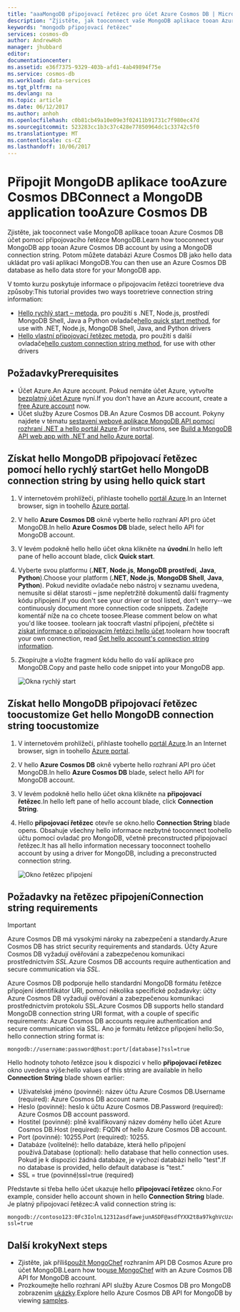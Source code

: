 ```yaml
---
title: "aaaMongoDB připojovací řetězec pro účet Azure Cosmos DB | Microsoft Docs"
description: "Zjistěte, jak tooconnect vaše MongoDB aplikace tooan Azure Cosmos DB účet pomocí připojovacího řetězce MongoDB."
keywords: "mongodb připojovací řetězec"
services: cosmos-db
author: AndrewHoh
manager: jhubbard
editor: 
documentationcenter: 
ms.assetid: e36f7375-9329-403b-afd1-4ab49894f75e
ms.service: cosmos-db
ms.workload: data-services
ms.tgt_pltfrm: na
ms.devlang: na
ms.topic: article
ms.date: 06/12/2017
ms.author: anhoh
ms.openlocfilehash: c0b81cb49a10e09e3f02411b91731c7f980ec47d
ms.sourcegitcommit: 523283cc1b3c37c428e77850964dc1c33742c5f0
ms.translationtype: MT
ms.contentlocale: cs-CZ
ms.lasthandoff: 10/06/2017
---
```

# <a name="connect-a-mongodb-application-tooazure-cosmos-db"></a><span data-ttu-id="456fe-104">Připojit MongoDB aplikace tooAzure Cosmos DB</span><span class="sxs-lookup"><span data-stu-id="456fe-104">Connect a MongoDB application tooAzure Cosmos DB</span></span>
<span data-ttu-id="456fe-105">Zjistěte, jak tooconnect vaše MongoDB aplikace tooan Azure Cosmos DB účet pomocí připojovacího řetězce MongoDB.</span><span class="sxs-lookup"><span data-stu-id="456fe-105">Learn how tooconnect your MongoDB app tooan Azure Cosmos DB account by using a MongoDB connection string.</span></span> <span data-ttu-id="456fe-106">Potom můžete databázi Azure Cosmos DB jako hello data ukládat pro vaši aplikaci MongoDB.</span><span class="sxs-lookup"><span data-stu-id="456fe-106">You can then use an Azure Cosmos DB database as hello data store for your MongoDB app.</span></span> 

<span data-ttu-id="456fe-107">V tomto kurzu poskytuje informace o připojovacím řetězci tooretrieve dva způsoby:</span><span class="sxs-lookup"><span data-stu-id="456fe-107">This tutorial provides two ways tooretrieve connection string information:</span></span>

- <span data-ttu-id="456fe-108">[Hello rychlý start – metoda](#QuickstartConnection), pro použití s .NET, Node.js, prostředí MongoDB Shell, Java a Python ovladače</span><span class="sxs-lookup"><span data-stu-id="456fe-108">[hello quick start method](#QuickstartConnection), for use with .NET, Node.js, MongoDB Shell, Java, and Python drivers</span></span>
- <span data-ttu-id="456fe-109">[Hello vlastní připojovací řetězec metoda](#GetCustomConnection), pro použití s další ovladače</span><span class="sxs-lookup"><span data-stu-id="456fe-109">[hello custom connection string method](#GetCustomConnection), for use with other drivers</span></span>

## <a name="prerequisites"></a><span data-ttu-id="456fe-110">Požadavky</span><span class="sxs-lookup"><span data-stu-id="456fe-110">Prerequisites</span></span>

- <span data-ttu-id="456fe-111">Účet Azure.</span><span class="sxs-lookup"><span data-stu-id="456fe-111">An Azure account.</span></span> <span data-ttu-id="456fe-112">Pokud nemáte účet Azure, vytvořte [bezplatný účet Azure](https://azure.microsoft.com/free/) nyní.</span><span class="sxs-lookup"><span data-stu-id="456fe-112">If you don't have an Azure account, create a [free Azure account](https://azure.microsoft.com/free/) now.</span></span> 
- <span data-ttu-id="456fe-113">Účet služby Azure Cosmos DB.</span><span class="sxs-lookup"><span data-stu-id="456fe-113">An Azure Cosmos DB account.</span></span> <span data-ttu-id="456fe-114">Pokyny najdete v tématu [sestavení webové aplikace MongoDB API pomocí rozhraní .NET a hello portál Azure](create-mongodb-dotnet.md).</span><span class="sxs-lookup"><span data-stu-id="456fe-114">For instructions, see [Build a MongoDB API web app with .NET and hello Azure portal](create-mongodb-dotnet.md).</span></span>

## <span data-ttu-id="456fe-115"><a id="QuickstartConnection"></a>Získat hello MongoDB připojovací řetězec pomocí hello rychlý start</span><span class="sxs-lookup"><span data-stu-id="456fe-115"><a id="QuickstartConnection"></a>Get hello MongoDB connection string by using hello quick start</span></span>
1. <span data-ttu-id="456fe-116">V internetovém prohlížeči, přihlaste toohello [portál Azure](https://portal.azure.com).</span><span class="sxs-lookup"><span data-stu-id="456fe-116">In an Internet browser, sign in toohello [Azure portal](https://portal.azure.com).</span></span>
2. <span data-ttu-id="456fe-117">V hello **Azure Cosmos DB** okně vyberte hello rozhraní API pro účet MongoDB.</span><span class="sxs-lookup"><span data-stu-id="456fe-117">In hello **Azure Cosmos DB** blade, select hello API for MongoDB account.</span></span> 
3. <span data-ttu-id="456fe-118">V levém podokně hello hello účet okna klikněte na **úvodní**.</span><span class="sxs-lookup"><span data-stu-id="456fe-118">In hello left pane of hello account blade, click **Quick start**.</span></span> 
4. <span data-ttu-id="456fe-119">Vyberte svou platformu (**.NET**, **Node.js**, **MongoDB prostředí**, **Java**, **Python**).</span><span class="sxs-lookup"><span data-stu-id="456fe-119">Choose your platform (**.NET**, **Node.js**, **MongoDB Shell**, **Java**, **Python**).</span></span> <span data-ttu-id="456fe-120">Pokud nevidíte ovladače nebo nástroj v seznamu uvedena, nemusíte si dělat starosti – jsme nepřetržitě dokumentů další fragmenty kódu připojení.</span><span class="sxs-lookup"><span data-stu-id="456fe-120">If you don't see your driver or tool listed, don't worry--we continuously document more connection code snippets.</span></span> <span data-ttu-id="456fe-121">Zadejte komentář níže na co chcete toosee.</span><span class="sxs-lookup"><span data-stu-id="456fe-121">Please comment below on what you'd like toosee.</span></span> <span data-ttu-id="456fe-122">toolearn jak toocraft vlastní připojení, přečtěte si [získat informace o připojovacím řetězci hello účet](#GetCustomConnection).</span><span class="sxs-lookup"><span data-stu-id="456fe-122">toolearn how toocraft your own connection, read [Get hello account's connection string information](#GetCustomConnection).</span></span>
5. <span data-ttu-id="456fe-123">Zkopírujte a vložte fragment kódu hello do vaší aplikace pro MongoDB.</span><span class="sxs-lookup"><span data-stu-id="456fe-123">Copy and paste hello code snippet into your MongoDB app.</span></span>

    ![Okna rychlý start](./media/connect-mongodb-account/QuickStartBlade.png)

## <span data-ttu-id="456fe-125"><a id="GetCustomConnection"></a>Získat hello MongoDB připojovací řetězec toocustomize</span><span class="sxs-lookup"><span data-stu-id="456fe-125"><a id="GetCustomConnection"></a> Get hello MongoDB connection string toocustomize</span></span>
1. <span data-ttu-id="456fe-126">V internetovém prohlížeči, přihlaste toohello [portál Azure](https://portal.azure.com).</span><span class="sxs-lookup"><span data-stu-id="456fe-126">In an Internet browser, sign in toohello [Azure portal](https://portal.azure.com).</span></span>
2. <span data-ttu-id="456fe-127">V hello **Azure Cosmos DB** okně vyberte hello rozhraní API pro účet MongoDB.</span><span class="sxs-lookup"><span data-stu-id="456fe-127">In hello **Azure Cosmos DB** blade, select hello API for MongoDB account.</span></span> 
3. <span data-ttu-id="456fe-128">V levém podokně hello hello účet okna klikněte na **připojovací řetězec**.</span><span class="sxs-lookup"><span data-stu-id="456fe-128">In hello left pane of hello account blade, click **Connection String**.</span></span> 
4. <span data-ttu-id="456fe-129">Hello **připojovací řetězec** otevře se okno.</span><span class="sxs-lookup"><span data-stu-id="456fe-129">hello **Connection String** blade opens.</span></span> <span data-ttu-id="456fe-130">Obsahuje všechny hello informace nezbytné tooconnect toohello účtu pomocí ovladač pro MongoDB, včetně preconstructed připojovací řetězec.</span><span class="sxs-lookup"><span data-stu-id="456fe-130">It has all hello information necessary tooconnect toohello account by using a driver for MongoDB, including a preconstructed connection string.</span></span>

    ![Okno řetězec připojení](./media/connect-mongodb-account/ConnectionStringBlade.png)

## <a name="connection-string-requirements"></a><span data-ttu-id="456fe-132">Požadavky na řetězec připojení</span><span class="sxs-lookup"><span data-stu-id="456fe-132">Connection string requirements</span></span>
> [!Important]
> <span data-ttu-id="456fe-133">Azure Cosmos DB má vysokými nároky na zabezpečení a standardy.</span><span class="sxs-lookup"><span data-stu-id="456fe-133">Azure Cosmos DB has strict security requirements and standards.</span></span> <span data-ttu-id="456fe-134">Účty Azure Cosmos DB vyžadují ověřování a zabezpečenou komunikaci prostřednictvím *SSL*.</span><span class="sxs-lookup"><span data-stu-id="456fe-134">Azure Cosmos DB accounts require authentication and secure communication via *SSL*.</span></span> 
>
>

<span data-ttu-id="456fe-135">Azure Cosmos DB podporuje hello standardní MongoDB formátu řetězce připojení identifikátor URI, pomocí několika specifické požadavky: účty Azure Cosmos DB vyžadují ověřování a zabezpečenou komunikaci prostřednictvím protokolu SSL.</span><span class="sxs-lookup"><span data-stu-id="456fe-135">Azure Cosmos DB supports hello standard MongoDB connection string URI format, with a couple of specific requirements: Azure Cosmos DB accounts require authentication and secure communication via SSL.</span></span> <span data-ttu-id="456fe-136">Ano je formátu řetězce připojení hello:</span><span class="sxs-lookup"><span data-stu-id="456fe-136">So, hello connection string format is:</span></span>

    mongodb://username:password@host:port/[database]?ssl=true

<span data-ttu-id="456fe-137">Hello hodnoty tohoto řetězce jsou k dispozici v hello **připojovací řetězec** okno uvedena výše:</span><span class="sxs-lookup"><span data-stu-id="456fe-137">hello values of this string are available in hello **Connection String** blade shown earlier:</span></span>

* <span data-ttu-id="456fe-138">Uživatelské jméno (povinné): název účtu Azure Cosmos DB.</span><span class="sxs-lookup"><span data-stu-id="456fe-138">Username (required): Azure Cosmos DB account name.</span></span>
* <span data-ttu-id="456fe-139">Heslo (povinné): heslo k účtu Azure Cosmos DB.</span><span class="sxs-lookup"><span data-stu-id="456fe-139">Password (required): Azure Cosmos DB account password.</span></span>
* <span data-ttu-id="456fe-140">Hostitel (povinné): plně kvalifikovaný název domény hello účet Azure Cosmos DB.</span><span class="sxs-lookup"><span data-stu-id="456fe-140">Host (required): FQDN of hello Azure Cosmos DB account.</span></span>
* <span data-ttu-id="456fe-141">Port (povinné): 10255.</span><span class="sxs-lookup"><span data-stu-id="456fe-141">Port (required): 10255.</span></span>
* <span data-ttu-id="456fe-142">Databáze (volitelné): hello databáze, která hello připojení používá.</span><span class="sxs-lookup"><span data-stu-id="456fe-142">Database (optional): hello database that hello connection uses.</span></span> <span data-ttu-id="456fe-143">Pokud je k dispozici žádná databáze, je výchozí databázi hello "test".</span><span class="sxs-lookup"><span data-stu-id="456fe-143">If no database is provided, hello default database is "test."</span></span>
* <span data-ttu-id="456fe-144">SSL = true (povinné)</span><span class="sxs-lookup"><span data-stu-id="456fe-144">ssl=true (required)</span></span>

<span data-ttu-id="456fe-145">Představte si třeba hello účet ukazuje hello **připojovací řetězec** okno.</span><span class="sxs-lookup"><span data-stu-id="456fe-145">For example, consider hello account shown in hello **Connection String** blade.</span></span> <span data-ttu-id="456fe-146">Je platný připojovací řetězec:</span><span class="sxs-lookup"><span data-stu-id="456fe-146">A valid connection string is:</span></span>

    mongodb://contoso123:0Fc3IolnL12312asdfawejunASDF@asdfYXX2t8a97kghVcUzcDv98hawelufhawefafnoQRGwNj2nMPL1Y9qsIr9Srdw==@anhohmongo.documents.azure.com:10255/mydatabase?ssl=true

## <a name="next-steps"></a><span data-ttu-id="456fe-147">Další kroky</span><span class="sxs-lookup"><span data-stu-id="456fe-147">Next steps</span></span>
* <span data-ttu-id="456fe-148">Zjistěte, jak příliš[použít MongoChef](mongodb-mongochef.md) rozhraním API DB Cosmos Azure pro účet MongoDB.</span><span class="sxs-lookup"><span data-stu-id="456fe-148">Learn how too[use MongoChef](mongodb-mongochef.md) with an Azure Cosmos DB API for MongoDB account.</span></span>
* <span data-ttu-id="456fe-149">Prozkoumejte hello rozhraní API služby Azure Cosmos DB pro MongoDB zobrazením [ukázky](mongodb-samples.md).</span><span class="sxs-lookup"><span data-stu-id="456fe-149">Explore hello Azure Cosmos DB API for MongoDB by viewing [samples](mongodb-samples.md).</span></span>
